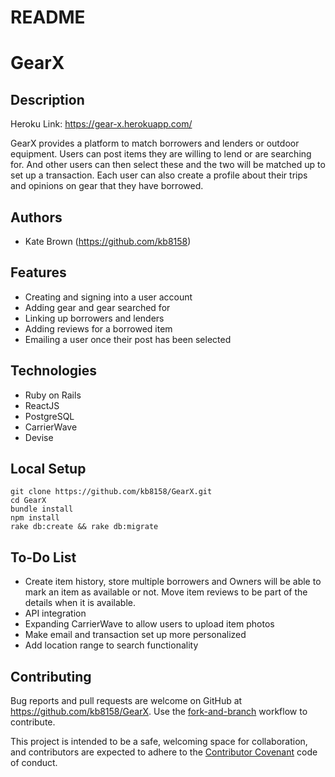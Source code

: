 # README

# GearX

## Description

Heroku Link: https://gear-x.herokuapp.com/

GearX provides a platform to match borrowers and lenders or outdoor equipment. Users can post items they are willing to lend or are searching for. And other users can then select these and the two will be matched up to set up a transaction. Each user can also create a profile about their trips and opinions on gear that they have borrowed.

## Authors
* Kate Brown (https://github.com/kb8158)

## Features

* Creating and signing into a user account
* Adding gear and gear searched for
* Linking up borrowers and lenders
* Adding reviews for a borrowed item
* Emailing a user once their post has been selected

## Technologies

* Ruby on Rails
* ReactJS
* PostgreSQL
* CarrierWave
* Devise

## Local Setup

```
git clone https://github.com/kb8158/GearX.git
cd GearX
bundle install
npm install
rake db:create && rake db:migrate
```
## To-Do List

* Create item history, store multiple borrowers and Owners will be able to mark an item as available or not. Move item reviews to be part of the details when it is available.
* API integration
* Expanding CarrierWave to allow users to upload item photos
* Make email and transaction set up more personalized
* Add location range to search functionality

## Contributing

Bug reports and pull requests are welcome on GitHub at https://github.com/kb8158/GearX. Use the [fork-and-branch](http://blog.scottlowe.org/2015/01/27/using-fork-branch-git-workflow/) workflow to contribute.

This project is intended to be a safe, welcoming space for collaboration, and contributors are expected to adhere to the [Contributor Covenant](http://contributor-covenant.org) code of conduct.
